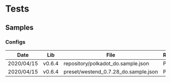 # Tests

## Samples

### Configs

| Date       | Lib    | File                                 | Result |
| ---------- | ------ | ------------------------------------ | ------ |
| 2020/04/15 | v0.6.4 | repository/polkadot_do.sample.json   | Pass   |
| 2020/04/15 | v0.6.4 | preset/westend_0.7.28_do.sample.json | Pass   |
